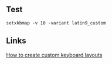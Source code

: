 Test
----
```setxkbmap -v 10 -variant latin9_custom```

Links
-----
[How to create custom keyboard layouts](http://michal.kosmulski.org/computing/articles/custom-keyboard-layouts-xkb.html)

